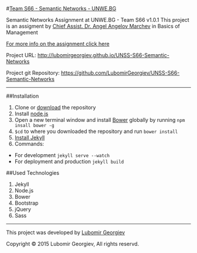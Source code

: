 #[Team S66 - Semantic Networks - UNWE.BG](http://lubomirgeorgiev.github.io/UNSS-S66-Semantic-Networks)

Semantic Networks Assignment at UNWE.BG - Team S66 v1.0.1
This project is an assigment by [Chief Assist. Dr. Angel Angelov Marchev](http://blogs.unwe.bg/angelmarchev/en/) in Basics of Management

[For more info on the assignment click here](https://b2c6e50d0308dc8a1d10b4dece743cbdbfd6cb89.googledrive.com/host/0BxoY4fessSvLbGd1STZ1UFdiRFk/index.html)

Project URL: http://lubomirgeorgiev.github.io/UNSS-S66-Semantic-Networks

Project git Repository: https://github.com/LubomirGeorgiev/UNSS-S66-Semantic-Networks

---

##Installation
1. Clone or [download](https://github.com/LubomirGeorgiev/UNSS-S66-Semantic-Networks/archive/master.zip) the repository
2. Install [node.js](https://nodejs.org/)
3.  Open a new terminal window and install [Bower](http://bower.io/) globally by running `npm insall bower -g`
4.  `$cd` to where you downloaded the repository and run `bower install`
5. [Install Jekyll](http://jekyllrb.com/docs/installation/)
6.  Commands:
 - For development `jekyll serve --watch`
 - For deployment and production `jekyll build`


##Used Technologies
1. Jekyll
2. Node.js
2. Bower
3. Bootstrap
4. jQuery
5. Sass

---
This project was developed by [Lubomir Georgiev](http://lubomirgeorgiev.com/)

Copyright © 2015 Lubomir Georgiev, All rights reservd.
